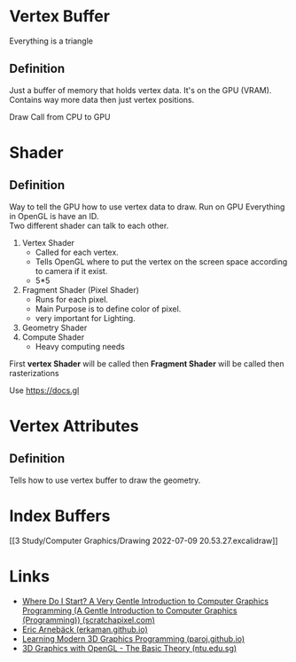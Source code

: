 # Vertex Buffer
Everything is a triangle 

## Definition 
Just a buffer of memory that holds vertex data. It's on the GPU (VRAM). Contains way more data then just vertex positions.

Draw Call from CPU to GPU 

# Shader
## Definition
Way to tell the GPU how to use vertex data to draw. Run on GPU
Everything in OpenGL is have an ID.  
Two different shader can talk to each other.

1. Vertex Shader
	- Called for each vertex.
	- Tells OpenGL where to put the vertex on the screen space according to camera if it exist.
	- 5*5 
2. Fragment Shader (Pixel Shader)
	- Runs for each pixel.
	- Main Purpose is to define color of pixel.
	- very important for Lighting.
3. Geometry Shader
4. Compute Shader 
	- Heavy computing needs

First **vertex Shader** will be called then **Fragment Shader** will be called then rasterizations 

Use https://docs.gl 
# Vertex Attributes
## Definition
Tells how to use vertex buffer to draw the geometry.

# Index Buffers
[[3 Study/Computer Graphics/Drawing 2022-07-09 20.53.27.excalidraw]]

# Links
- [Where Do I Start? A Very Gentle Introduction to Computer Graphics Programming (A Gentle Introduction to Computer Graphics (Programming)) (scratchapixel.com)](https://www.scratchapixel.com/lessons/3d-basic-rendering/get-started)
- [Eric Arnebäck (erkaman.github.io)](https://erkaman.github.io/posts/beginner_computer_graphics.html)
- [Learning Modern 3D Graphics Programming (paroj.github.io)](https://paroj.github.io/gltut/)
- [3D Graphics with OpenGL - The Basic Theory (ntu.edu.sg)](https://www3.ntu.edu.sg/home/ehchua/programming/opengl/CG_BasicsTheory.html#:~:text=OpenGL%20adopts%20the%20Right%2DHand,counter%2Dclockwise%20(CCW).)
